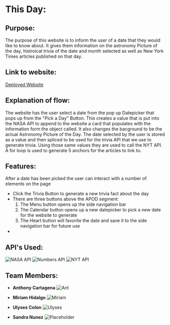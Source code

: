# This Day:

## Purpose:
The purpose of this website is to inform the user of a date that they would like to know about. It gives them information on the astronomy Picture of the day, histroical trivia of the date and month selected as well as New York Times articles published on that day.

## Link to website:
[Deployed Website]( https://ulysesacolon.github.io/ThisDay/)

## Explanation of flow:
The website has the user select a date from the pop up Datepicker that pops up from the "Pick a Day" Button. This creates a value that is put into the NASA API to append to the website a card that populates with the information form the object called. It also changes the bacground to be the actual Astronomy Picture of the Day. The date selected by the user is stored as a value and then spliced to be used for the trivia API that we use to generate trivia. Using those same values they are used to call the NYT API. A for loop is used to generate 5 anchors for the articles to link to.

## Features:
After a date has been picked the user can interact with a number of elements on the page
  * Click the Trivia Button to generate a new trivia fact about the day
  * There are three buttons above the APOD segment:
    1. The Menu button opens up the side navigation bar
    2. The Calendar button opens up a new datepicker to pick a new date for the website to generate
    3. The Heart button will favorite the date and save it to the side navigation bar for future use
  * 
    
## API's Used:
![NASA API](https://api.nasa.gov/images/logo.png)
![Numbers API](https://www.programmableweb.com/wp-content/numbersapiscreen.png)
![NYT API](https://developer.nytimes.com/img/NYTDevLogo.svg)

## Team Members:
- **Anthony Cartagena** 
![Ant](https://pbs.twimg.com/profile_images/773176104815366144/Bb0iUK6F_400x400.jpg)

- **Miriam Hidalgo** 
![Miriam](https://avatars1.githubusercontent.com/u/22244945?s=460&v=4)

- **Ulyses Colon** 
![Ulyses](https://avatars2.githubusercontent.com/u/42300114?s=400&u=76146ef4c4b28f7a4d49bea03a6cc08d6d3169b3&v=4)

- **Sandra Nunez**
![Placeholder](https://cdn.nanalyze.com/uploads/2016/09/UBTECH-Cool-Robot-Alpha-1S.jpg)
